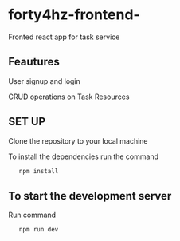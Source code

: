 # forty4hz-frontend-

Fronted react app for task service


## Feautures
 User signup and login

 CRUD operations on Task Resources
 

## SET UP
Clone the repository to your local machine

 To install the dependencies run the command
 ```bash 
    npm install
```



## To start the development server 
 
Run command

 ```bash 
    npm run dev
```